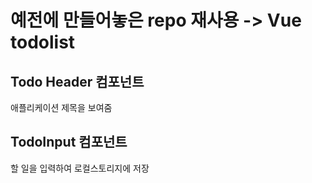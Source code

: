 # 예전에 만들어놓은 repo 재사용 -> Vue todolist

## Todo Header 컴포넌트

애플리케이션 제목을 보여줌

## TodoInput 컴포넌트

할 일을 입력하여 로컬스토리지에 저장
